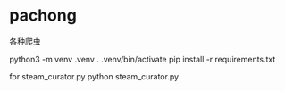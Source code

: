# pachong
各种爬虫

python3 -m venv .venv
. .venv/bin/activate
pip install -r requirements.txt


for steam_curator.py
python steam_curator.py 
